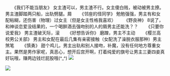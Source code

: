 　　《我们不能当朋友》    女主渣可以，男主渣不行。女主傻白贱，被动被男主撩。男主渣脚踏两只船，出轨劈腿。屑
　　《邻座的怪同学》  勉勉强强，男主有和女配粘糊，还伤害（物理）过女主（但是女主性格我喜欢）
　　《野良神》   8说了，和神谈恋爱没结果的，一个喝醉酒去强吻别的人的屑男主还能洗？？
　　《只要你说爱我》   男主渣破天际，滚
　　《好想告诉你》   磨蹭，男主不主动
　　《樱兰高校男公关部》   男主和女配在最后几集有亲密接触（女配洗了澡脱衣服那种）男主煞笔
　　《慎勇》    甜个鸡儿，男主出轨和别人接吻，补魔，没有任何地方尊重女主。果然是男作家呢，真恶心，想开后宫开啊，打着纯爱的旗号让男主三妻四妾真好玩哦，赚两边钱烂屁股哦(^_^)
![](https://i.loli.net/2019/12/28/vxCE8K9cN5wurjf.jpg)

![](https://i.loli.net/2019/12/28/ywKR5A82nOD9hQW.jpg)
　　